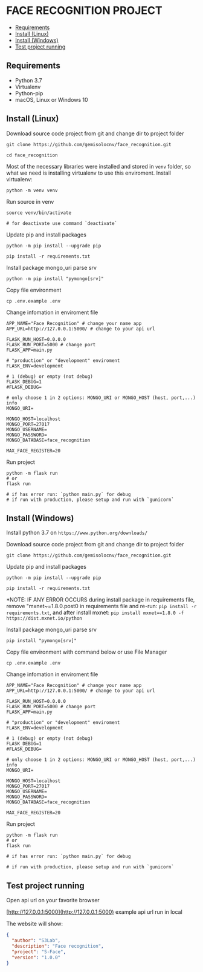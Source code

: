 # FACE RECOGNITION PROJECT

* [Requirements](#requirements)
* [Install (Linux)](#install-linux)
* [Install (Windows)](#install-windows)
* [Test project running](#test-project-running)

## Requirements
- Python 3.7
- Virtualenv
- Python-pip
- macOS, Linux or Windows 10

## Install (Linux)

Download source code project from git and change dir to project folder
```shell
git clone https://github.com/gemisolocnv/face_recognition.git

cd face_recognition
```

Most of the necessary libraries were installed and stored in `venv` folder, so what we need is installing virtualenv to use this enviroment. Install virtualenv:
```shell
python -m venv venv
```

Run source in venv
```shell
source venv/bin/activate

# for deactivate use command `deactivate`
```

Update pip and install packages
```shell
python -m pip install --upgrade pip

pip install -r requirements.txt
```

Install package mongo_uri parse srv
```shell
python -m pip install "pymongo[srv]"
```

Copy file environment
```shell
cp .env.example .env
```

Change infomation in enviroment file
```dotenv
APP_NAME="Face Recognition" # change your name app
APP_URL=http://127.0.0.1:5000/ # change to your api url

FLASK_RUN_HOST=0.0.0.0
FLASK_RUN_PORT=5000 # change port
FLASK_APP=main.py

# "production" or "development" enviroment
FLASK_ENV=development

# 1 (debug) or empty (not debug)
FLASK_DEBUG=1
#FLASK_DEBUG=

# only choose 1 in 2 options: MONGO_URI or MONGO_HOST (host, port,...) info
MONGO_URI=

MONGO_HOST=localhost
MONGO_PORT=27017
MONGO_USERNAME=
MONGO_PASSWORD=
MONGO_DATABASE=face_recognition

MAX_FACE_REGISTER=20
```

Run project
```shell
python -m flask run
# or
flask run

# if has error run: `python main.py` for debug
# if run with production, please setup and run with `gunicorn`
```

## Install (Windows)

Install python 3.7 on `https://www.python.org/downloads/`

Download source code project from git and change dir to project folder
```shell
git clone https://github.com/gemisolocnv/face_recognition.git
```

Update pip and install packages
```shell
python -m pip install --upgrade pip

pip install -r requirements.txt
```

*NOTE: IF ANY ERROR OCCURS during install package in requirements file, 
remove "mxnet~=1.8.0.post0 in requirements file and re-run: `pip install -r requirements.txt`, 
and after install mxnet: `pip install mxnet==1.8.0 -f https://dist.mxnet.io/python`

Install package mongo_uri parse srv
```shell
pip install "pymongo[srv]"
```

Copy file environment with command below or use File Manager
```shell
cp .env.example .env
```

Change infomation in enviroment file
```dotenv
APP_NAME="Face Recognition" # change your name app
APP_URL=http://127.0.0.1:5000/ # change to your api url

FLASK_RUN_HOST=0.0.0.0
FLASK_RUN_PORT=5000 # change port
FLASK_APP=main.py

# "production" or "development" enviroment
FLASK_ENV=development

# 1 (debug) or empty (not debug)
FLASK_DEBUG=1
#FLASK_DEBUG=

# only choose 1 in 2 options: MONGO_URI or MONGO_HOST (host, port,...) info
MONGO_URI=

MONGO_HOST=localhost
MONGO_PORT=27017
MONGO_USERNAME=
MONGO_PASSWORD=
MONGO_DATABASE=face_recognition

MAX_FACE_REGISTER=20
```

Run project
```shell
python -m flask run
# or
flask run

# if has error run: `python main.py` for debug

# if run with production, please setup and run with `gunicorn`
```

## Test project running

Open api url on your favorite browser

[http://127.0.0.1:5000](http://127.0.0.1:5000) example api url run in local

The website will show:
```json
{
  "author": "S3Lab", 
  "description": "Face recognition", 
  "project": "S-Face", 
  "version": "1.0.0"
}
```
